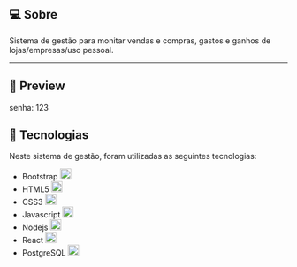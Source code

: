 

## 💻 Sobre <a id="sobre"></a>
Sistema de gestão para monitar vendas e compras, gastos e ganhos de lojas/empresas/uso pessoal.
<br>

------------------------------------

## 🚀 Preview <a id="preview"></a>

senha: 123



## 🤖 Tecnologias <a id="tecnologias"></a>

Neste sistema de gestão, foram utilizadas as seguintes tecnologias: 

* Bootstrap <img src="https://cdn.jsdelivr.net/gh/devicons/devicon/icons/bootstrap/bootstrap-original.svg" width="20px" />
* HTML5 <img src="https://cdn.jsdelivr.net/gh/devicons/devicon/icons/html5/html5-original-wordmark.svg" width="20px"/> 
* CSS3 <img src="https://cdn.jsdelivr.net/gh/devicons/devicon/icons/css3/css3-original.svg" width="20px"/>
* Javascript <img src="https://cdn.jsdelivr.net/gh/devicons/devicon/icons/javascript/javascript-original.svg" width="20px"/>
* Nodejs <img src="https://cdn.jsdelivr.net/gh/devicons/devicon/icons/nodejs/nodejs-original.svg" width="20px"/>
* React <img src="https://cdn.jsdelivr.net/gh/devicons/devicon/icons/react/react-original.svg" width="20px"/>
* PostgreSQL <img src="https://cdn.jsdelivr.net/gh/devicons/devicon/icons/postgresql/postgresql-original.svg" width="20px"/>


